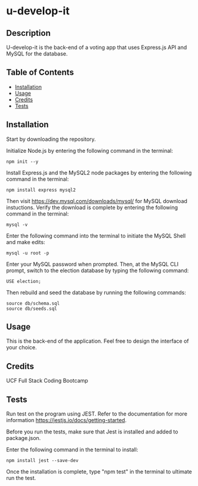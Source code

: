 # u-develop-it

## Description
U-develop-it is the back-end of a voting app that uses Express.js API and MySQL for the database. 

## Table of Contents

- [Installation](#installation)
- [Usage](#usage)
- [Credits](#credits)
- [Tests](#tests)

## Installation

Start by downloading the repository.

Initialize Node.js by entering the following command in the terminal:
    
    npm init --y
    
Install Express.js and the MySQL2 node packages by entering the following command in the terminal:
   
    npm install express mysql2
    
Then visit https://dev.mysql.com/downloads/mysql/ for MySQL download instuctions. 
Verify the download is complete by entering the following command in the terminal:
    
    mysql -v
    
Enter the following command into the terminal to initiate the MySQL Shell and make edits:
    
    mysql -u root -p
    
Enter your MySQL password when prompted. Then, at the MySQL CLI prompt, switch to the election database by typing the following command:
    
    USE election;
    
Then rebuild and seed the database by running the following commands:
    
    source db/schema.sql
    source db/seeds.sql


## Usage

This is the back-end of the application. Feel free to design the interface of your choice. 

## Credits

UCF Full Stack Coding Bootcamp

## Tests

Run test on the program using JEST. Refer to the documentation for more information https://jestjs.io/docs/getting-started.

Before you run the tests, make sure that Jest is installed and added to package.json.

Enter the following command in the terminal to install:

    npm install jest --save-dev

Once the installation is complete, type "npm test" in the terminal to ultimate run the test.

